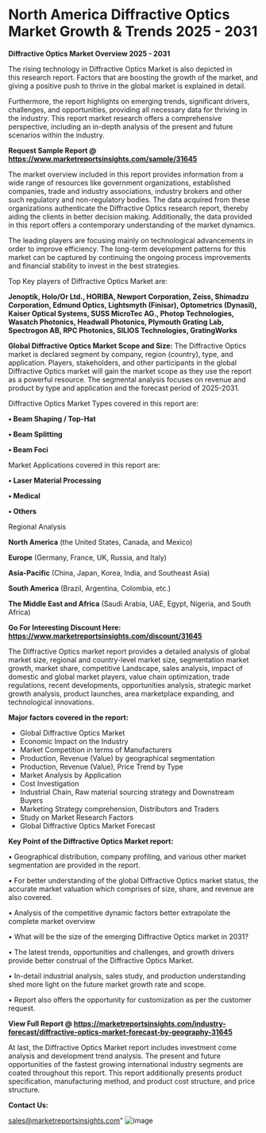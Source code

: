  # North America Diffractive Optics Market Growth & Trends 2025 - 2031

<Strong> Diffractive Optics Market Overview 2025 - 2031</strong>

The rising technology in Diffractive Optics Market is also depicted in this research report. Factors that are boosting the growth of the market, and giving a positive push to thrive in the global market is explained in detail.

Furthermore, the report highlights on emerging trends, significant drivers, challenges, and opportunities, providing all necessary data for thriving in the industry. This report market research offers a comprehensive perspective, including an in-depth analysis of the present and future scenarios within the industry.

<strong>Request Sample Report @ <a href=https://www.marketreportsinsights.com/sample/31645>https://www.marketreportsinsights.com/sample/31645</a></strong>

The market overview included in this report provides information from a wide range of resources like government organizations, established companies, trade and industry associations, industry brokers and other such regulatory and non-regulatory bodies. The data acquired from these organizations authenticate the Diffractive Optics research report, thereby aiding the clients in better decision making. Additionally, the data provided in this report offers a contemporary understanding of the market dynamics.

The leading players are focusing mainly on technological advancements in order to improve efficiency. The long-term development patterns for this market can be captured by continuing the ongoing process improvements and financial stability to invest in the best strategies.

Top Key players of Diffractive Optics Market are:

<strong>Jenoptik, Holo/Or Ltd., HORIBA, Newport Corporation, Zeiss, Shimadzu Corporation, Edmund Optics, Lightsmyth (Finisar), Optometrics (Dynasil), Kaiser Optical Systems, SUSS MicroTec AG., Photop Technologies, Wasatch Photonics, Headwall Photonics, Plymouth Grating Lab, Spectrogon AB, RPC Photonics, SILIOS Technologies, GratingWorks</strong>

<strong><b>Global Diffractive Optics Market Scope and Size:</b></strong>
The Diffractive Optics market is declared segment by company, region (country), type, and application. Players, stakeholders, and other participants in the global Diffractive Optics market will gain the market scope as they use the report as a powerful resource. The segmental analysis focuses on revenue and product by type and application and the forecast period of 2025-2031.

Diffractive Optics Market Types covered in this report are:

<strong>• Beam Shaping / Top-Hat

• Beam Splitting

• Beam Foci</strong>

Market Applications covered in this report are:

<strong>• Laser Material Processing

• Medical

• Others</strong> 

Regional Analysis

<strong>North America</strong> (the United States, Canada, and Mexico)

<strong>Europe</strong> (Germany, France, UK, Russia, and Italy)

<strong>Asia-Pacific</strong> (China, Japan, Korea, India, and Southeast Asia)

<strong>South America</strong> (Brazil, Argentina, Colombia, etc.)

<strong>The Middle East and Africa</strong> (Saudi Arabia, UAE, Egypt, Nigeria, and South Africa)

<strong>Go For Interesting Discount Here: <a href=https://www.marketreportsinsights.com/discount/31645>https://www.marketreportsinsights.com/discount/31645</a></strong>

The Diffractive Optics market report provides a detailed analysis of global market size, regional and country-level market size, segmentation market growth, market share, competitive Landscape, sales analysis, impact of domestic and global market players, value chain optimization, trade regulations, recent developments, opportunities analysis, strategic market growth analysis, product launches, area marketplace expanding, and technological innovations.

<strong><b>Major factors covered in the report:</b></strong>
<ul>
  <li>Global Diffractive Optics Market </li>
  <li>Economic Impact on the Industry</li>
  <li>Market Competition in terms of Manufacturers</li>
  <li>Production, Revenue (Value) by geographical segmentation</li>
  <li>Production, Revenue (Value), Price Trend by Type</li>
  <li>Market Analysis by Application</li>
  <li>Cost Investigation</li>
  <li>Industrial Chain, Raw material sourcing strategy and Downstream Buyers</li>
  <li>Marketing Strategy comprehension, Distributors and Traders</li>
  <li>Study on Market Research Factors</li>
  <li>Global Diffractive Optics Market Forecast</li>
</ul>

<strong><b>Key Point of the Diffractive Optics Market report:</b></strong>

• Geographical distribution, company profiling, and various other market segmentation are provided in the report.

• For better understanding of the global Diffractive Optics market status, the accurate market valuation which comprises of size, share, and revenue are also covered.

• Analysis of the competitive dynamic factors better extrapolate the complete market overview

• What will be the size of the emerging Diffractive Optics market in 2031?

• The latest trends, opportunities and challenges, and growth drivers provide better construal of the Diffractive Optics Market.

• In-detail industrial analysis, sales study, and production understanding shed more light on the future market growth rate and scope.

• Report also offers the opportunity for customization as per the customer request.

<strong><b>View Full Report @ <a href=https://marketreportsinsights.com/industry-forecast/diffractive-optics-market-forecast-by-geography-31645>https://marketreportsinsights.com/industry-forecast/diffractive-optics-market-forecast-by-geography-31645</a></b></strong>


At last, the Diffractive Optics Market report includes investment come analysis and development trend analysis. The present and future opportunities of the fastest growing international industry segments are coated throughout this report. This report additionally presents product specification, manufacturing method, and product cost structure, and price structure.

<strong>Contact Us:</strong>

sales@marketreportsinsights.com"
![image](https://github.com/user-attachments/assets/72ddf8cb-106f-412e-aeaf-6f3d0b3e3d36)
